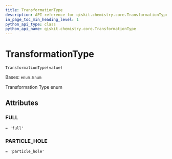 ```yaml
---
title: TransformationType
description: API reference for qiskit.chemistry.core.TransformationType
in_page_toc_min_heading_level: 1
python_api_type: class
python_api_name: qiskit.chemistry.core.TransformationType
---
```


# TransformationType

<span id="qiskit.chemistry.core.TransformationType" />

`TransformationType(value)`

Bases: `enum.Enum`

Transformation Type enum

## Attributes

<span id="qiskit.chemistry.core.TransformationType.FULL" />

### FULL

`= 'full'`

<span id="qiskit.chemistry.core.TransformationType.PARTICLE_HOLE" />

### PARTICLE\_HOLE

`= 'particle_hole'`

